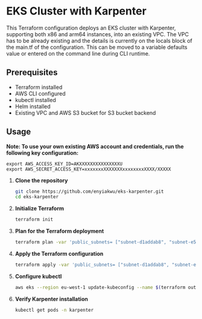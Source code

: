 # EKS Cluster with Karpenter

This Terraform configuration deploys an EKS cluster with Karpenter, supporting both x86 and arm64 instances, into an existing VPC. The VPC has to be already existing and the details is currently on the locals block of the main.tf of the configuration. This can be moved to a variable defaults value or entered on the command line during CLI runtime.

## Prerequisites

- Terraform installed
- AWS CLI configured
- kubectl installed
- Helm installed
- Existing VPC and AWS S3 bucket for S3 bucket backend

## Usage
**Note: To use your own existing AWS account and credentials, run the following key configuration:**
```
export AWS_ACCESS_KEY_ID=AKXXXXXXXXXXXXXXXU
export AWS_SECRET_ACCESS_KEY=xxxxxxxXXXXXXXxxxxxxxxXXXX/XXXXX
```

1. **Clone the repository**

   ```sh
   git clone https://github.com/enyiakwu/eks-karpenter.git
   cd eks-karpenter

2. **Initialize Terraform**
   
   ```sh
   terraform init

3. **Plan for the Terraform deployment**
   
   ```sh
   terraform plan -var 'public_subnets= ["subnet-d1addab8", "subnet-e56bada9", "subnet-2f962555"]' -out=outfile.plan 

4. **Apply the Terraform configuration**
   
   ```sh
   terraform apply -var 'public_subnets= ["subnet-d1addab8", "subnet-e56bada9", "subnet-2f962555"]'

5. **Configure kubectl**
   
   ```sh
   aws eks --region eu-west-1 update-kubeconfig --name $(terraform output -raw cluster_name)

6. **Verify Karpenter installation**
   
   ```sh
   kubectl get pods -n karpenter
